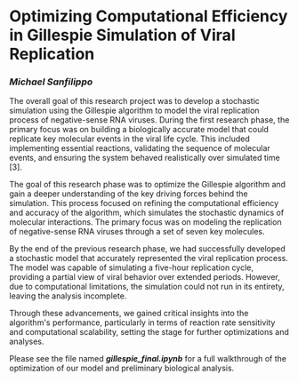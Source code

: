 # **Optimizing Computational Efficiency in Gillespie Simulation of Viral Replication**

### *Michael Sanfilippo*

The overall goal of this research project was to develop a stochastic simulation using the Gillespie algorithm to model the viral replication process of negative-sense RNA viruses. During the first research phase, the primary focus was on building a biologically accurate model that could replicate key molecular events in the viral life cycle. This included implementing essential reactions, validating the sequence of molecular events, and ensuring the system behaved realistically over simulated time [3].

The goal of this research phase was to optimize the Gillespie algorithm and gain a deeper understanding of the key driving forces behind the simulation. This process focused on refining the computational efficiency and accuracy of the algorithm, which simulates the stochastic dynamics of molecular interactions. The primary focus was on modeling the replication of negative-sense RNA viruses through a set of seven key molecules.

By the end of the previous research phase, we had successfully developed a stochastic model that accurately represented the viral replication process. The model was capable of simulating a five-hour replication cycle, providing a partial view of viral behavior over extended periods. However, due to computational limitations, the simulation could not run in its entirety, leaving the analysis incomplete.

Through these advancements, we gained critical insights into the algorithm's performance, particularly in terms of reaction rate sensitivity and computational scalability, setting the stage for further optimizations and analyses.

Please see the file named ***gillespie_final.ipynb*** for a full walkthrough of the optimization of our model and preliminary biological analysis.
